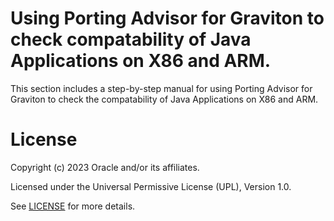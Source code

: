 # Using Porting Advisor for Graviton to check compatability of  Java Applications on X86 and ARM.


This section includes a step-by-step manual for using Porting Advisor for Graviton to check the compatability of Java Applications on X86 and ARM.

# License

Copyright (c) 2023 Oracle and/or its affiliates.

Licensed under the Universal Permissive License (UPL), Version 1.0.

See [LICENSE](https://github.com/oracle-devrel/technology-engineering/blob/folder-structure/LICENSE) for more details.
